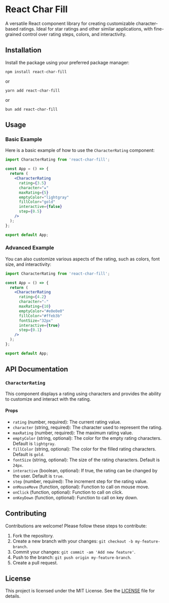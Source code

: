# React Char Fill

A versatile React component library for creating customizable character-based ratings. Ideal for star ratings and other similar applications, with fine-grained control over rating steps, colors, and interactivity.

## Installation

Install the package using your preferred package manager:

`npm install react-char-fill`

or

`yarn add react-char-fill`

or

`bun add react-char-fill`

## Usage

### Basic Example

Here is a basic example of how to use the `CharacterRating` component:

```jsx
import CharacterRating from 'react-char-fill';

const App = () => {
  return (
    <CharacterRating
      rating={3.5}
      character="★"
      maxRating={5}
      emptyColor="lightgray"
      fillColor="gold"
      interactive={false}
      step={0.5}
    />
  );
};

export default App;
```

### Advanced Example

You can also customize various aspects of the rating, such as colors, font size, and interactivity:

```jsx
import CharacterRating from 'react-char-fill';

const App = () => {
  return (
    <CharacterRating
      rating={4.2}
      character="☆"
      maxRating={10}
      emptyColor="#e0e0e0"
      fillColor="#ffeb3b"
      fontSize="32px"
      interactive={true}
      step={0.1}
    />
  );
};

export default App;
```

## API Documentation

### `CharacterRating`

This component displays a rating using characters and provides the ability to customize and interact with the rating.

#### Props

- `rating` (number, required): The current rating value.
- `character` (string, required): The character used to represent the rating.
- `maxRating` (number, required): The maximum rating value.
- `emptyColor` (string, optional): The color for the empty rating characters. Default is `lightgray`.
- `fillColor` (string, optional): The color for the filled rating characters. Default is `gold`.
- `fontSize` (string, optional): The size of the rating characters. Default is `24px`.
- `interactive` (boolean, optional): If true, the rating can be changed by the user. Default is `true`.
- `step` (number, required): The increment step for the rating value.
- `onMouseMove` (function, optional): Function to call on mouse move.
- `onClick` (function, optional): Function to call on click.
- `onKeyDown` (function, optional): Function to call on key down.

## Contributing

Contributions are welcome! Please follow these steps to contribute:

1. Fork the repository.
2. Create a new branch with your changes: `git checkout -b my-feature-branch`.
3. Commit your changes: `git commit -am 'Add new feature'`.
4. Push to the branch: `git push origin my-feature-branch`.
5. Create a pull request.

## License

This project is licensed under the MIT License. See the [LICENSE](LICENSE) file for details.
